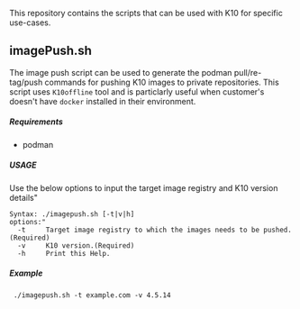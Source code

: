 This repository contains the scripts that can be used with K10 for specific use-cases.

## imagePush.sh
The image push script can be used to generate the podman pull/re-tag/push commands for pushing K10 images to private repositories. 
This script uses `K10offline` tool and is particlarly useful when customer's doesn't have `docker` installed in their environment.
##### Requirements 
 - podman
##### USAGE
Use the below options to input the target image registry and K10 version details"
```
Syntax: ./imagepush.sh [-t|v|h] 
options:"
  -t     Target image registry to which the images needs to be pushed.(Required)
  -v     K10 version.(Required)
  -h     Print this Help.
```
##### Example
```
 ./imagepush.sh -t example.com -v 4.5.14
```

